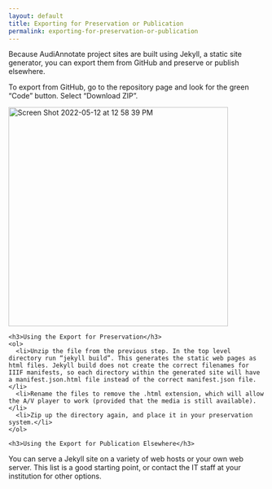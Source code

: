 ```yaml
---
layout: default
title: Exporting for Preservation or Publication
permalink: exporting-for-preservation-or-publication
---
```

<!-- Add an essay or interpretive material below this line,
using HTML or markdown.  Do not modify this file above this line -->

<html>
  <body>

   <p>Because AudiAnnotate project sites are built using Jekyll, a static site generator, you can export them from GitHub and preserve or publish elsewhere.</p>

   <p>To export from GitHub, go to the repository page and look for the green “Code” button. Select “Download ZIP”.</p>
<img width="431" alt="Screen Shot 2022-05-12 at 12 58 39 PM" src="https://user-images.githubusercontent.com/97705205/168139459-671555fd-4e69-4e0c-97ae-bdddb160836b.png">

    <h3>Using the Export for Preservation</h3>
    <ol>
      <li>Unzip the file from the previous step. In the top level directory run “jekyll build”. This generates the static web pages as html files. Jekyll build does not create the correct filenames for IIIF manifests, so each directory within the generated site will have a manifest.json.html file instead of the correct manifest.json file.</li>
      <li>Rename the files to remove the .html extension, which will allow the A/V player to work (provided that the media is still available).</li>
      <li>Zip up the directory again, and place it in your preservation system.</li>
    </ol>

    <h3>Using the Export for Publication Elsewhere</h3>
<p>You can serve a Jekyll site on a variety of web hosts or your own web server. This list is a good starting point, or contact the IT staff at your institution for other options.</p>
    
  </body>
</html>
